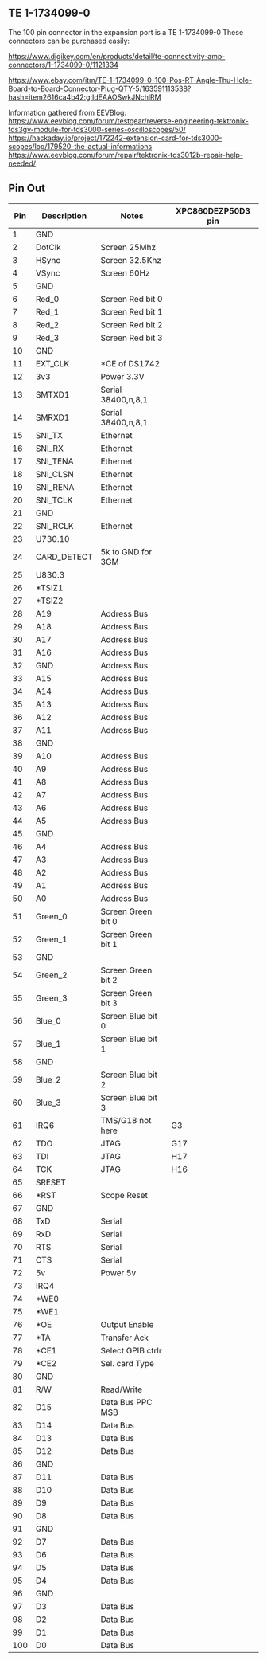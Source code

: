 ## TE 1-1734099-0

The 100 pin connector in the expansion port is a TE 1-1734099-0
These connectors can be purchased easily:

https://www.digikey.com/en/products/detail/te-connectivity-amp-connectors/1-1734099-0/1121334

https://www.ebay.com/itm/TE-1-1734099-0-100-Pos-RT-Angle-Thu-Hole-Board-to-Board-Connector-Plug-QTY-5/163591113538?hash=item2616ca4b42:g:IdEAAOSwkJNchlRM

Information gathered from EEVBlog:
https://www.eevblog.com/forum/testgear/reverse-engineering-tektronix-tds3gv-module-for-tds3000-series-oscilloscopes/50/
https://hackaday.io/project/172242-extension-card-for-tds3000-scopes/log/179520-the-actual-informations
https://www.eevblog.com/forum/repair/tektronix-tds3012b-repair-help-needed/


## Pin Out
|Pin  | Description   | Notes              | XPC860DEZP50D3 pin |
|-----|-------------  |--------------------|--------------------|
| 1   | GND           |                    |                    |
| 2   | DotClk        | Screen 25Mhz       |                    |
| 3   | HSync         | Screen 32.5Khz     |                    |
| 4   | VSync         | Screen 60Hz        |                    |
| 5   | GND           |                    |                    |
| 6   | Red_0         | Screen Red bit 0   |                    |
| 7   | Red_1         | Screen Red bit 1   |                    |
| 8   | Red_2         | Screen Red bit 2   |                    |
| 9   | Red_3         | Screen Red bit 3   |                    |
| 10  | GND           |                    |                    |
| 11  | EXT_CLK       | *CE of DS1742      |                    |
| 12  | 3v3           | Power 3.3V         |                    |
| 13  | SMTXD1        | Serial 38400,n,8,1 |                    |
| 14  | SMRXD1        | Serial 38400,n,8,1 |                    |
| 15  | SNI_TX        | Ethernet           |                    |
| 16  | SNI_RX        | Ethernet           |                    |
| 17  | SNI_TENA      | Ethernet           |                    |
| 18  | SNI_CLSN      | Ethernet           |                    |
| 19  | SNI_RENA      | Ethernet           |                    |
| 20  | SNI_TCLK      | Ethernet           |                    |
| 21  | GND           |                    |                    |
| 22  | SNI_RCLK      | Ethernet           |                    |
| 23  | U730.10       |                    |                    |
| 24  | CARD_DETECT   | 5k to GND for 3GM  |                    |
| 25  | U830.3        |                    |                    |
| 26  | *TSIZ1        |                    |                    |
| 27  | *TSIZ2        |                    |                    |
| 28  | A19           | Address Bus        |                    |
| 29  | A18           | Address Bus        |                    |
| 30  | A17           | Address Bus        |                    |
| 31  | A16           | Address Bus        |                    |
| 32  | GND           | Address Bus        |                    |
| 33  | A15           | Address Bus        |                    |
| 34  | A14           | Address Bus        |                    |
| 35  | A13           | Address Bus        |                    |
| 36  | A12           | Address Bus        |                    |
| 37  | A11           | Address Bus        |                    |
| 38  | GND           |                    |                    |
| 39  | A10           | Address Bus        |                    |
| 40  | A9            | Address Bus        |                    |
| 41  | A8            | Address Bus        |                    |
| 42  | A7            | Address Bus        |                    |
| 43  | A6            | Address Bus        |                    |
| 44  | A5            | Address Bus        |                    |
| 45  | GND           |                    |                    |
| 46  | A4            | Address Bus        |                    |
| 47  | A3            | Address Bus        |                    |
| 48  | A2            | Address Bus        |                    |
| 49  | A1            | Address Bus        |                    |
| 50  | A0            | Address Bus        |                    |
| 51  | Green_0       | Screen Green bit 0 |                    |
| 52  | Green_1       | Screen Green bit 1 |                    |
| 53  | GND           |                    |                    |
| 54  | Green_2       | Screen Green bit 2 |                    |
| 55  | Green_3       | Screen Green bit 3 |                    |
| 56  | Blue_0        | Screen Blue bit 0  |                    |
| 57  | Blue_1        | Screen Blue bit 1  |                    |
| 58  | GND           |                    |                    |
| 59  | Blue_2        | Screen Blue bit 2  |                    |
| 60  | Blue_3        | Screen Blue bit 3  |                    |
| 61  | IRQ6          | TMS/G18 not here   | G3                 |
| 62  | TDO           | JTAG               | G17                |
| 63  | TDI           | JTAG               | H17                |
| 64  | TCK           | JTAG               | H16                |
| 65  | SRESET        |                    |                    |
| 66  | *RST          | Scope Reset        |                    |
| 67  | GND           |                    |                    |
| 68  | TxD           | Serial             |                    |
| 69  | RxD           | Serial             |                    |
| 70  | RTS           | Serial             |                    |
| 71  | CTS           | Serial             |                    |
| 72  | 5v            | Power 5v           |                    |
| 73  | IRQ4          |                    |                    |
| 74  | *WE0          |                    |                    |
| 75  | *WE1          |                    |                    |
| 76  | *OE           | Output Enable      |                    |
| 77  | *TA           | Transfer Ack       |                    |
| 78  | *CE1          | Select GPIB ctrlr  |                    |
| 79  | *CE2          | Sel. card Type     |                    |
| 80  | GND           |                    |                    |
| 81  | R/W           | Read/Write         |                    |
| 82  | D15           | Data Bus PPC MSB   |                    |
| 83  | D14           | Data Bus           |                    |
| 84  | D13           | Data Bus           |                    |
| 85  | D12           | Data Bus           |                    |
| 86  | GND           |                    |                    |
| 87  | D11           | Data Bus           |                    |
| 88  | D10           | Data Bus           |                    |
| 89  | D9            | Data Bus           |                    |
| 90  | D8            | Data Bus           |                    |
| 91  | GND           |                    |                    |
| 92  | D7            | Data Bus           |                    |
| 93  | D6            | Data Bus           |                    |
| 94  | D5            | Data Bus           |                    |
| 95  | D4            | Data Bus           |                    |
| 96  | GND           |                    |                    |
| 97  | D3            | Data Bus           |                    |
| 98  | D2            | Data Bus           |                    |
| 99  | D1            | Data Bus           |                    |
| 100 | D0            | Data Bus           |                    |
